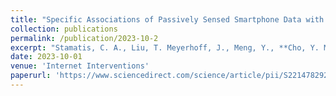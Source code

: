```yaml
---
title: "Specific Associations of Passively Sensed Smartphone Data with Future Symptoms of Avoidance, Fear, and Physiological Distress in Social Anxiety"
collection: publications
permalink: /publication/2023-10-2
excerpt: "Stamatis, C. A., Liu, T. Meyerhoff, J., Meng, Y., **Cho, Y. M.**, Karr, C. J., Curtis, B. L., Ungar, L. H., & Mohr, D. C."
date: 2023-10-01
venue: 'Internet Interventions'
paperurl: 'https://www.sciencedirect.com/science/article/pii/S2214782923000830'
---
```

